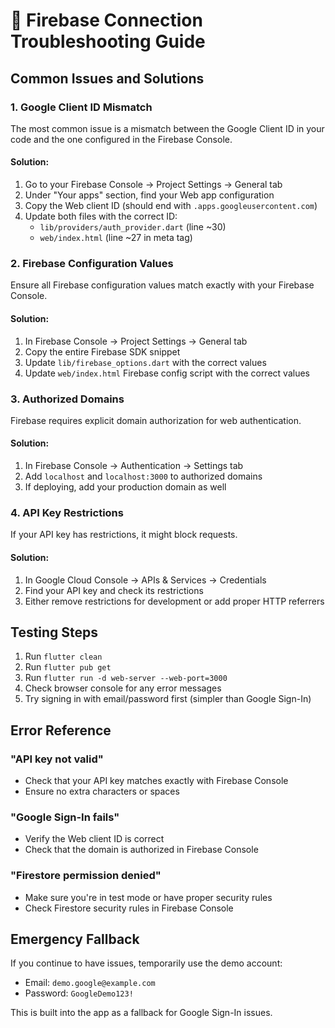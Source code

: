 # 🔧 Firebase Connection Troubleshooting Guide

## Common Issues and Solutions

### 1. **Google Client ID Mismatch**
The most common issue is a mismatch between the Google Client ID in your code and the one configured in the Firebase Console.

#### Solution:
1. Go to your Firebase Console → Project Settings → General tab
2. Under "Your apps" section, find your Web app configuration
3. Copy the Web client ID (should end with `.apps.googleusercontent.com`)
4. Update both files with the correct ID:
   - `lib/providers/auth_provider.dart` (line ~30)
   - `web/index.html` (line ~27 in meta tag)

### 2. **Firebase Configuration Values**
Ensure all Firebase configuration values match exactly with your Firebase Console.

#### Solution:
1. In Firebase Console → Project Settings → General tab
2. Copy the entire Firebase SDK snippet
3. Update `lib/firebase_options.dart` with the correct values
4. Update `web/index.html` Firebase config script with the correct values

### 3. **Authorized Domains**
Firebase requires explicit domain authorization for web authentication.

#### Solution:
1. In Firebase Console → Authentication → Settings tab
2. Add `localhost` and `localhost:3000` to authorized domains
3. If deploying, add your production domain as well

### 4. **API Key Restrictions**
If your API key has restrictions, it might block requests.

#### Solution:
1. In Google Cloud Console → APIs & Services → Credentials
2. Find your API key and check its restrictions
3. Either remove restrictions for development or add proper HTTP referrers

## Testing Steps

1. Run `flutter clean`
2. Run `flutter pub get`
3. Run `flutter run -d web-server --web-port=3000`
4. Check browser console for any error messages
5. Try signing in with email/password first (simpler than Google Sign-In)

## Error Reference

### "API key not valid"
- Check that your API key matches exactly with Firebase Console
- Ensure no extra characters or spaces

### "Google Sign-In fails"
- Verify the Web client ID is correct
- Check that the domain is authorized in Firebase Console

### "Firestore permission denied"
- Make sure you're in test mode or have proper security rules
- Check Firestore security rules in Firebase Console

## Emergency Fallback

If you continue to have issues, temporarily use the demo account:
- Email: `demo.google@example.com`
- Password: `GoogleDemo123!`

This is built into the app as a fallback for Google Sign-In issues.